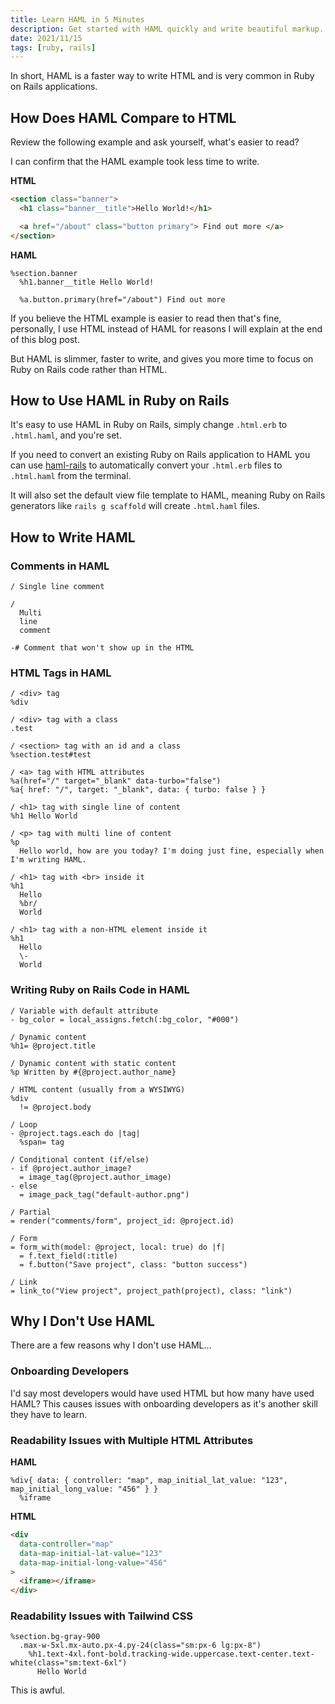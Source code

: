 ```yaml
---
title: Learn HAML in 5 Minutes
description: Get started with HAML quickly and write beautiful markup.
date: 2021/11/15
tags: [ruby, rails]
---
```


In short, HAML is a faster way to write HTML and is very common in Ruby on Rails
applications.

## How Does HAML Compare to HTML

Review the following example and ask yourself, what's easier to read?

I can confirm that the HAML example took less time to write.

**HTML**

```html
<section class="banner">
  <h1 class="banner__title">Hello World!</h1>

  <a href="/about" class="button primary"> Find out more </a>
</section>
```

**HAML**

```haml
%section.banner
  %h1.banner__title Hello World!

  %a.button.primary(href="/about") Find out more
```

If you believe the HTML example is easier to read then that's fine, personally,
I use HTML instead of HAML for reasons I will explain at the end of this blog
post.

But HAML is slimmer, faster to write, and gives you more time to focus on Ruby
on Rails code rather than HTML.

## How to Use HAML in Ruby on Rails

It's easy to use HAML in Ruby on Rails, simply change `.html.erb` to
`.html.haml`, and you're set.

If you need to convert an existing Ruby on Rails application to HAML you can use
[haml-rails](https://rubygems.org/gems/haml-rails) to automatically convert your
`.html.erb` files to `.html.haml` from the terminal.

It will also set the default view file template to HAML, meaning Ruby on Rails
generators like `rails g scaffold` will create `.html.haml` files.

## How to Write HAML

### Comments in HAML

```haml
/ Single line comment

/
  Multi
  line
  comment

-# Comment that won't show up in the HTML
```

### HTML Tags in HAML

```haml
/ <div> tag
%div

/ <div> tag with a class
.test

/ <section> tag with an id and a class
%section.test#test

/ <a> tag with HTML attributes
%a(href="/" target="_blank" data-turbo="false")
%a{ href: "/", target: "_blank", data: { turbo: false } }

/ <h1> tag with single line of content
%h1 Hello World

/ <p> tag with multi line of content
%p
  Hello world, how are you today? I'm doing just fine, especially when I'm writing HAML.

/ <h1> tag with <br> inside it
%h1
  Hello
  %br/
  World

/ <h1> tag with a non-HTML element inside it
%h1
  Hello
  \-
  World
```

### Writing Ruby on Rails Code in HAML

```haml
/ Variable with default attribute
- bg_color = local_assigns.fetch(:bg_color, "#000")

/ Dynamic content
%h1= @project.title

/ Dynamic content with static content
%p Written by #{@project.author_name}

/ HTML content (usually from a WYSIWYG)
%div
  != @project.body

/ Loop
- @project.tags.each do |tag|
  %span= tag

/ Conditional content (if/else)
- if @project.author_image?
  = image_tag(@project.author_image)
- else
  = image_pack_tag("default-author.png")

/ Partial
= render("comments/form", project_id: @project.id)

/ Form
= form_with(model: @project, local: true) do |f|
  = f.text_field(:title)
  = f.button("Save project", class: "button success")

/ Link
= link_to("View project", project_path(project), class: "link")
```

## Why I Don't Use HAML

There are a few reasons why I don't use HAML...

### Onboarding Developers

I'd say most developers would have used HTML but how many have used HAML? This
causes issues with onboarding developers as it's another skill they have to
learn.

### Readability Issues with Multiple HTML Attributes

**HAML**

```haml
%div{ data: { controller: "map", map_initial_lat_value: "123", map_initial_long_value: "456" } }
  %iframe
```

**HTML**

```html
<div
  data-controller="map"
  data-map-initial-lat-value="123"
  data-map-initial-long-value="456"
>
  <iframe></iframe>
</div>
```

### Readability Issues with Tailwind CSS

```haml
%section.bg-gray-900
  .max-w-5xl.mx-auto.px-4.py-24(class="sm:px-6 lg:px-8")
    %h1.text-4xl.font-bold.tracking-wide.uppercase.text-center.text-white(class="sm:text-6xl")
      Hello World
```

This is awful.
